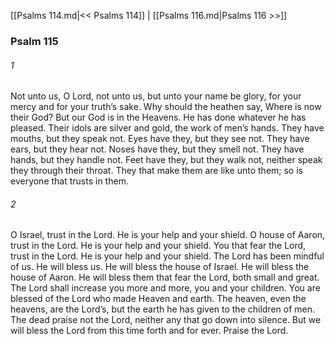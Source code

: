 [[Psalms 114.md|<< Psalms 114]]  |  [[Psalms 116.md|Psalms 116 >>]]

### Psalm 115
###### 1
Not unto us, O Lord, not unto us, but unto your name be glory, for your mercy and for your truth’s sake. Why should the heathen say, Where is now their God? But our God is in the Heavens. He has done whatever he has pleased. Their idols are silver and gold, the work of men’s hands. They have mouths, but they speak not. Eyes have they, but they see not. They have ears, but they hear not. Noses have they, but they smell not. They have hands, but they handle not. Feet have they, but they walk not, neither speak they through their throat. They that make them are like unto them; so is everyone that trusts in them.

###### 2
O Israel, trust in the Lord. He is your help and your shield. O house of Aaron, trust in the Lord. He is your help and your shield. You that fear the Lord, trust in the Lord. He is your help and your shield. The Lord has been mindful of us. He will bless us. He will bless the house of Israel. He will bless the house of Aaron. He will bless them that fear the Lord, both small and great. The Lord shall increase you more and more, you and your children. You are blessed of the Lord who made Heaven and earth. The heaven, even the heavens, are the Lord’s, but the earth he has given to the children of men. The dead praise not the Lord, neither any that go down into silence. But we will bless the Lord from this time forth and for ever. Praise the Lord.